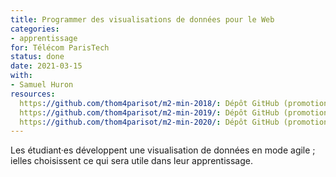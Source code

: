 ```yaml
---
title: Programmer des visualisations de données pour le Web
categories:
- apprentissage
for: Télécom ParisTech
status: done
date: 2021-03-15
with:
- Samuel Huron
resources:
  https://github.com/thom4parisot/m2-min-2018/: Dépôt GitHub (promotion 2018/2019)
  https://github.com/thom4parisot/m2-min-2019/: Dépôt GitHub (promotion 2019/2020)
  https://github.com/thom4parisot/m2-min-2020/: Dépôt GitHub (promotion 2020/2021)
---
```


Les étudiant·es développent une visualisation de données en mode agile ;
ielles choisissent ce qui sera utile dans leur apprentissage.

<!--more-->
